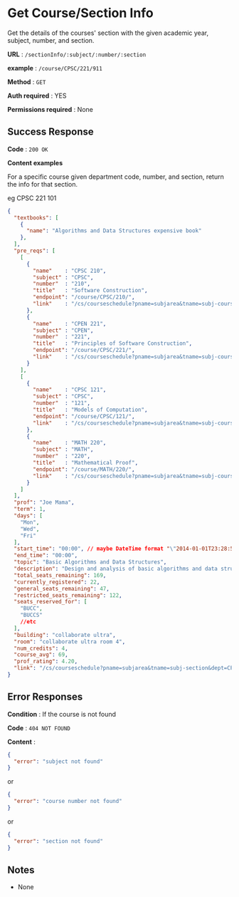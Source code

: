 # Get Course/Section Info

Get the details of the courses' section with the given academic year, subject, number, and section.

**URL** : `/sectionInfo/:subject/:number/:section`

**example** : `/course/CPSC/221/911`

**Method** : `GET`

**Auth required** : YES

**Permissions required** : None

## Success Response

**Code** : `200 OK`

**Content examples**

For a specific course given department code, number, and section, return the info for that section.

eg CPSC 221 101

```json
{
  "textbooks": [
    {
      "name": "Algorithms and Data Structures expensive book"
    },
  ],
  "pre_reqs": [
    [
      {
        "name"    : "CPSC 210",
        "subject" : "CPSC",
        "number"  : "210",
        "title"   : "Software Construction", 
        "endpoint": "/course/CPSC/210/",
        "link"    : "/cs/courseschedule?pname=subjarea&tname=subj-course&dept=CPSC&course=210"
      },
      {
        "name"    : "CPEN 221",
        "subject" : "CPEN",
        "number"  : "221",
        "title"   : "Principles of Software Construction", 
        "endpoint": "/course/CPSC/221/",
        "link"    : "/cs/courseschedule?pname=subjarea&tname=subj-course&dept=CPEN&course=221"
      }
    ],
    [
      {
        "name"    : "CPSC 121",
        "subject" : "CPSC",
        "number"  : "121",
        "title"   : "Models of Computation", 
        "endpoint": "/course/CPSC/121/",
        "link"    : "/cs/courseschedule?pname=subjarea&tname=subj-course&dept=CPSC&course=121"
      },
      {
        "name"    : "MATH 220",
        "subject" : "MATH",
        "number"  : "220",
        "title"   : "Mathematical Proof", 
        "endpoint": "/course/MATH/220/",
        "link"    : "/cs/courseschedule?pname=subjarea&tname=subj-course&dept=MATH&course=220"
      }
    ]
  ],
  "prof": "Joe Mama",
  "term": 1,
  "days": [
    "Mon",
    "Wed",
    "Fri"
  ],
  "start_time": "00:00", // maybe DateTime format "\"2014-01-01T23:28:56.782Z\""; 
  "end_time": "00:00", 
  "topic": "Basic Algorithms and Data Structures",               
  "description": "Design and analysis of basic algorithms and data structures; algorithm analysis methods, searching and sorting algorithms, basic data structures, graphs and concurrency.",
  "total_seats_remaining": 169,
  "currently_registered": 22,
  "general_seats_remaining": 47,
  "restricted_seats_remaining": 122,
  "seats_reserved_for": [
    "BUCC",
    "BUCCS"
    //etc
  ],
  "building": "collaborate ultra",
  "room": "collaborate ultra room 4",
  "num_credits": 4,
  "course_avg": 69,
  "prof_rating": 4.20,
  "link": "/cs/courseschedule?pname=subjarea&tname=subj-section&dept=CPSC&course=210&section=101"
}
```

## Error Responses

**Condition** : If the course is not found

**Code** : `404 NOT FOUND`

**Content** :
```json
{
  "error": "subject not found"
}
```
or
```json
{
  "error": "course number not found"
}
```
or
```json
{
  "error": "section not found"
}
```

## Notes

* None
